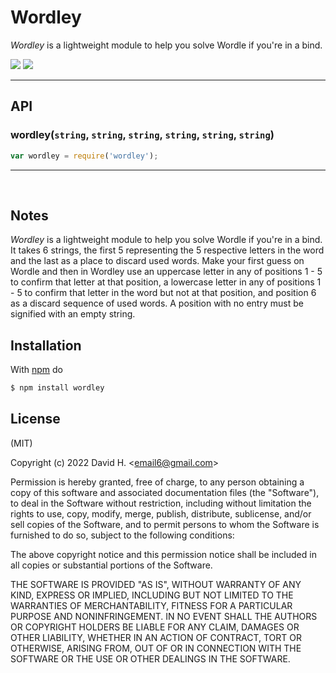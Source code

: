 # Wordley
_Wordley_ is a lightweight module to help you solve Wordle if you're in a bind.

<img src="https://user-images.githubusercontent.com/45696445/162882437-f4c879f8-7f6b-4d18-8093-d15b58fa4563.gif">
<img src="https://user-images.githubusercontent.com/45696445/162882477-e84f02f3-0d56-49fa-8590-b89b70c754dc.gif">

_________________________

## API
### wordley(`string`, `string`, `string`, `string`, `string`, `string`)
```js
var wordley = require('wordley');
```
_________________________
&nbsp;
## Notes
_Wordley_ is a lightweight module to help you solve Wordle if you're in a bind. It takes 6 strings, the first 5 representing the 5 respective letters in the word and the last as a place to discard used words. Make your first guess on Wordle and then in Wordley use an uppercase letter in any of positions 1 - 5 to confirm that letter at that position, a lowercase letter in any of positions 1 - 5 to confirm that letter in the word but not at that position, and position 6 as a discard sequence of used words. A position with no entry must be signified with an empty string.

## Installation
With [npm](http://npmjs.org) do
```bash
$ npm install wordley
```

## License
(MIT)

Copyright (c) 2022 David H. &lt;email6@gmail.com&gt;

Permission is hereby granted, free of charge, to any person obtaining a copy of this software and associated documentation files (the "Software"), to deal in the Software without restriction, including without limitation the rights to use, copy, modify, merge, publish, distribute, sublicense, and/or sell copies of the Software, and to permit persons to whom the Software is furnished to do so, subject to the following conditions:

The above copyright notice and this permission notice shall be included in all copies or substantial portions of the Software.

THE SOFTWARE IS PROVIDED "AS IS", WITHOUT WARRANTY OF ANY KIND, EXPRESS OR IMPLIED, INCLUDING BUT NOT LIMITED TO THE WARRANTIES OF MERCHANTABILITY, FITNESS FOR A PARTICULAR PURPOSE AND NONINFRINGEMENT. IN NO EVENT SHALL THE AUTHORS OR COPYRIGHT HOLDERS BE LIABLE FOR ANY CLAIM, DAMAGES OR OTHER LIABILITY, WHETHER IN AN ACTION OF CONTRACT, TORT OR OTHERWISE, ARISING FROM, OUT OF OR IN CONNECTION WITH THE SOFTWARE OR THE USE OR OTHER DEALINGS IN THE SOFTWARE.
